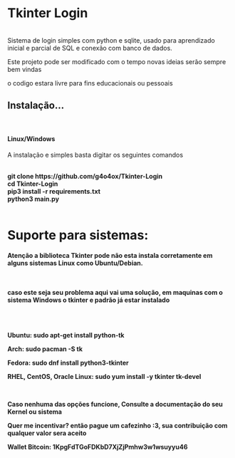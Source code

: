 <h1>Tkinter Login</h1>
<br>
Sistema de login simples com python e sqlite, usado para aprendizado inicial e parcial de SQL e conexão com banco de dados.
<br>
<p>Este projeto pode ser modificado com o tempo novas ideias serão sempre bem vindas</p>
<p>o codigo estara livre para fins educacionais ou pessoais</p>
<h2>Instalação...</h2>
<br>

<h4>Linux/Windows</h4>
<p>A instalação e simples basta digitar os seguintes comandos</p>
<br>
<b>git clone https://github.com/g4o4ox/Tkinter-Login</b>
<br>
<b>cd Tkinter-Login
<br>
<b>pip3 install -r requirements.txt</b>
<br>
<b>python3 main.py</b>
<br>
<br>
<h1>Suporte para sistemas:</h1>
<h4>Atenção a biblioteca Tkinter pode não esta instala corretamente em alguns sistemas Linux como Ubuntu/Debian.</h4>
<br>
<p>caso este seja seu problema aqui vai uma solução, em maquinas com o sistema Windows o tkinter e padrão já estar instalado</p>
<br>

<br>

<b>Ubuntu: sudo apt-get install python-tk</b>

<b>Arch: sudo pacman -S tk</b>

<b>Fedora: sudo dnf install python3-tkinter</b>

<b>RHEL, CentOS, Oracle Linux: sudo yum install -y tkinter tk-devel</b>

<br>
<p>Caso nenhuma das opções funcione, Consulte a documentação do seu Kernel ou sistema</p>
<p>Quer me incentivar? então pague um cafezinho :3, sua contribuição com qualquer valor sera aceito</p>
<p>Wallet Bitcoin: 1KpgFdTGoFDKbD7XjZjPmhw3w1wsuyyu46</p>
